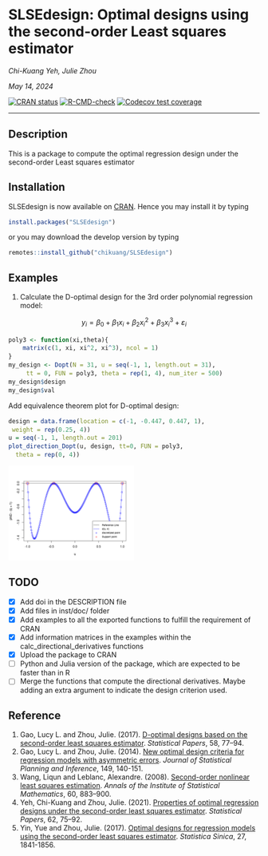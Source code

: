 # SLSEdesign: Optimal designs using the second-order Least squares estimator 

*Chi-Kuang Yeh, Julie Zhou*

*May 14, 2024*

<!-- badges: start -->
[![CRAN status](https://www.r-pkg.org/badges/version/SLSEdesign)](https://CRAN.R-project.org/package=SLSEdesign)
[![R-CMD-check](https://github.com/chikuang/SLSEdesign/actions/workflows/R-CMD-check.yaml/badge.svg)](https://github.com/chikuang/SLSEdesign/actions/workflows/R-CMD-check.yaml)
[![Codecov test coverage](https://codecov.io/gh/chikuang/SLSEdesign/branch/master/graph/badge.svg)](https://app.codecov.io/gh/chikuang/SLSEdesign?branch=master)
<!-- badges: end -->

---

## Description

This is a package to compute the optimal regression design under the second-order Least squares estimator 

## Installation

SLSEdesign is now available on [CRAN](https://cran.r-project.org/). Hence you may install it by typing

```r
install.packages("SLSEdesign")
```

or you may download the develop version by typing

```r
remotes::install_github("chikuang/SLSEdesign")
```

## Examples

1. Calculate the D-optimal design for the 3rd order polynomial regression model:

$$
y_i = \beta_0 + \beta_1 x_i + \beta_2 x_i^2 + \beta_3 x_i^3 +\varepsilon_i
$$

```r
poly3 <- function(xi,theta){
    matrix(c(1, xi, xi^2, xi^3), ncol = 1)
}
my_design <- Dopt(N = 31, u = seq(-1, 1, length.out = 31), 
     tt = 0, FUN = poly3, theta = rep(1, 4), num_iter = 500)
my_design$design
my_design$val
```

Add equivalence theorem plot for D-optimal design:

```r
design = data.frame(location = c(-1, -0.447, 0.447, 1),
 weight = rep(0.25, 4))
u = seq(-1, 1, length.out = 201)
plot_direction_Dopt(u, design, tt=0, FUN = poly3,
  theta = rep(0, 4))
```
<img src="man/fig/README-demo-equivalence.png" width="50%" />

## TODO

+ [x] Add doi in the DESCRIPTION file
+ [x] Add files in inst/doc/ folder
+ [x] Add examples to all the exported functions to fulfill the requirement of CRAN
+ [x] Add information matrices in the examples within the calc_directional_derivatives functions
+ [x] Upload the package to CRAN
+ [ ] Python and Julia version of the package, which are expected to be faster than in R
+ [ ] Merge the functions that compute the directional derivatives. Maybe adding an extra argument to indicate the design criterion used.

## Reference 

1. Gao, Lucy L. and Zhou, Julie. (2017). [D-optimal designs based on the second-order least squares estimator](https://link.springer.com/article/10.1007/s00362-015-0688-9). *Statistical Papers*, 58, 77–94.
2. Gao, Lucy L. and Zhou, Julie. (2014). [New optimal design criteria for regression models with asymmetric errors](https://www.sciencedirect.com/science/article/pii/S037837581400007X). *Journal of Statistical Planning and Inference*, 149, 140-151.
3. Wang, Liqun and Leblanc, Alexandre. (2008). [Second-order nonlinear least squares estimation](https://link.springer.com/article/10.1007/s10463-007-0139-z). *Annals of the Institute of Statistical Mathematics*, 60, 883–900.
4. Yeh, Chi-Kuang and Zhou, Julie. (2021). [Properties of optimal regression designs under the second-order least squares estimator](https://link.springer.com/article/10.1007/s00362-018-01076-6). *Statistical Papers*, 62, 75–92.
5. Yin, Yue and Zhou, Julie. (2017). [Optimal designs for regression models using the second-order least squares estimator](https://www.jstor.org/stable/26384103). *Statistica Sinica*, 27, 1841-1856. 
